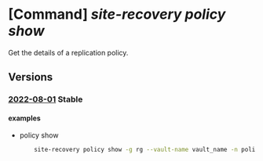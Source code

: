 # [Command] _site-recovery policy show_

Get the details of a replication policy.

## Versions

### [2022-08-01](/Resources/mgmt-plane/L3N1YnNjcmlwdGlvbnMve30vcmVzb3VyY2Vncm91cHMve30vcHJvdmlkZXJzL21pY3Jvc29mdC5yZWNvdmVyeXNlcnZpY2VzL3ZhdWx0cy97fS9yZXBsaWNhdGlvbnBvbGljaWVzL3t9/2022-08-01.xml) **Stable**

<!-- mgmt-plane /subscriptions/{}/resourcegroups/{}/providers/microsoft.recoveryservices/vaults/{}/replicationpolicies/{} 2022-08-01 -->

#### examples

- policy show
    ```bash
        site-recovery policy show -g rg --vault-name vault_name -n policy_name_rcm
    ```
